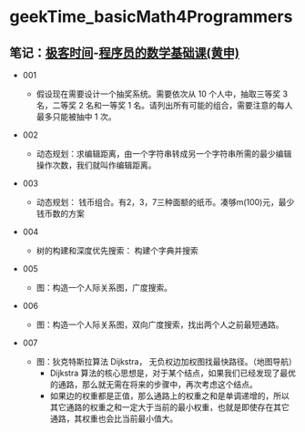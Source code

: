 # geekTime_basicMath4Programmers
笔记：[极客时间](https://time.geekbang.org/)-[程序员的数学基础课(黄申)](https://time.geekbang.org/column/article/0?cid=100021201)
----
- 001
    - 假设现在需要设计一个抽奖系统。需要依次从 10 个人中，抽取三等奖 3 名，二等奖 2 名和一等奖 1 名。请列出所有可能的组合，需要注意的每人最多只能被抽中 1 次。

- 002
    - 动态规划：求编辑距离，由一个字符串转成另一个字符串所需的最少编辑操作次数，我们就叫作编辑距离。

- 003
    - 动态规划： 钱币组合。有2，3，7三种面额的纸币。凑够m(100)元，最少钱币数的方案

- 004
    - 树的构建和深度优先搜索： 构建个字典并搜索

- 005
    - 图：构造一个人际关系图，广度搜索。

- 006
    - 图：构造一个人际关系图，双向广度搜索，找出两个人之前最短通路。

- 007
    - 图：狄克特斯拉算法 Dijkstra， 无负权边加权图找最快路径。（地图导航）
        - Dijkstra 算法的核心思想是，对于某个结点，如果我们已经发现了最优的通路，那么就无需在将来的步骤中，再次考虑这个结点。
        - 如果边的权重都是正值，那么通路上的权重之和是单调递增的，所以其它通路的权重之和一定大于当前的最小权重，也就是即使存在其它通路，其权重也会比当前最小值大。

